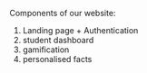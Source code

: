 Components of our website: 

1. Landing page + Authentication
2. student dashboard
3. gamification
4. personalised facts
